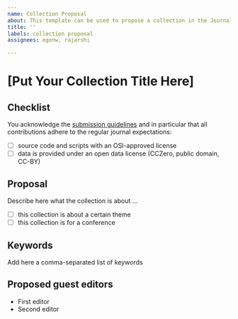 ```yaml
---
name: Collection Proposal
about: This template can be used to propose a collection in the Journal of Cheminformatics (see [this list of current and past collections](https://jcheminf.biomedcentral.com/articles/collections)). A collection is also known as a special issue or thematic series, and is used to group articles about a certain theme (like [PubChem 3D](https://www.biomedcentral.com/collections/pubchem3d)) or around a conferences (like [the proceedings of the 11th ICCS](https://www.biomedcentral.com/collections/ICCS11)). This issue allows us to coordinate the discussion and development of a collection proposal. A collection often is linked to a [Call of Papers](https://jcheminf.biomedcentral.com/upcoming-special-issues).
title: ''
labels: collection proposal
assignees: egonw, rajarshi

---
```


# [Put Your Collection Title Here]

## Checklist

You acknowledge the [submission guidelines](https://jcheminf.biomedcentral.com/submission-guidelines) and in particular that all contributions adhere to the regular journal expectations:

 - [ ] source code and scripts with an OSI-approved license
 - [ ] data is provided under an open data license (CCZero, public domain, CC-BY)

## Proposal

Describe here what the collection is about ...

 - [ ] this collection is about a certain theme
 - [ ] this collection is for a conference

## Keywords

Add here a comma-separated list of keywords 

## Proposed guest editors

 * First editor <ORCID>
 * Second editor <ORCID>
